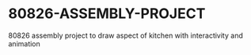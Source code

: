 # 80826-ASSEMBLY-PROJECT
80826 assembly project to draw aspect of kitchen with interactivity and animation 
